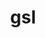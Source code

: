 ---
title: "gsl"
layout: cache
categories: [package, develop-2024-02-18]
meta: {"versions": ["2.7.1"], "compilers": ["cce@=15.0.1", "gcc@=10.3.0", "gcc@=11.4.0", "gcc@=9.4.0", "oneapi@=2024.0.0"], "oss": ["rhel8", "sle_hpc15", "ubuntu20.04", "ubuntu22.04"], "platforms": ["linux"], "targets": ["neoverse_v1", "neoverse_v2", "ppc64le", "x86_64_v3", "x86_64_v4", "zen4"], "stacks": ["e4s", "e4s-cray-rhel", "e4s-cray-sles", "e4s-neoverse-v2", "e4s-neoverse_v1", "e4s-oneapi", "e4s-power", "root"], "num_specs": 7, "num_specs_by_stack": {"e4s-cray-rhel": 1, "root": 7, "e4s-cray-sles": 1, "e4s-neoverse_v1": 1, "e4s-power": 1, "e4s": 1, "e4s-neoverse-v2": 1, "e4s-oneapi": 1}}
spec_details: [{"hash": "hxpl4432ir2tcekhdcemi5jc3zwvfru5", "compiler": "cce@=15.0.1", "versions": ["2.7.1"], "os": "rhel8", "platform": "linux", "target": "zen4", "variants": ["build_system=autotools", "~external-cblas", "+pic", "+shared"], "stacks": ["e4s-cray-rhel", "root"], "size": "-", "tarball": "https://binaries.spack.io/releases/develop-2024-02-18/build_cache/linux-rhel8-zen4/cce-15.0.1/gsl-2.7.1/linux-rhel8-zen4-cce-15.0.1-gsl-2.7.1-hxpl4432ir2tcekhdcemi5jc3zwvfru5.spack"}, {"hash": "xd74qqstuqtv3ibqyzaxowbyiwtk6afe", "compiler": "gcc@=10.3.0", "versions": ["2.7.1"], "os": "sle_hpc15", "platform": "linux", "target": "x86_64_v4", "variants": ["build_system=autotools", "~external-cblas", "+pic", "+shared"], "stacks": ["root", "e4s-cray-sles"], "size": "-", "tarball": "https://binaries.spack.io/releases/develop-2024-02-18/build_cache/linux-sle_hpc15-x86_64_v4/gcc-10.3.0/gsl-2.7.1/linux-sle_hpc15-x86_64_v4-gcc-10.3.0-gsl-2.7.1-xd74qqstuqtv3ibqyzaxowbyiwtk6afe.spack"}, {"hash": "oml3qm5ywgvmrdx64jzkebf55cmvolsd", "compiler": "gcc@=11.4.0", "versions": ["2.7.1"], "os": "ubuntu20.04", "platform": "linux", "target": "neoverse_v1", "variants": ["build_system=autotools", "~external-cblas", "+pic", "+shared"], "stacks": ["e4s-neoverse_v1", "root"], "size": "-", "tarball": "https://binaries.spack.io/releases/develop-2024-02-18/build_cache/linux-ubuntu20.04-neoverse_v1/gcc-11.4.0/gsl-2.7.1/linux-ubuntu20.04-neoverse_v1-gcc-11.4.0-gsl-2.7.1-oml3qm5ywgvmrdx64jzkebf55cmvolsd.spack"}, {"hash": "ecrisv4oriqbs53q6g4a33hee6uwvtrs", "compiler": "gcc@=9.4.0", "versions": ["2.7.1"], "os": "ubuntu20.04", "platform": "linux", "target": "ppc64le", "variants": ["build_system=autotools", "~external-cblas", "+pic", "+shared"], "stacks": ["root", "e4s-power"], "size": "-", "tarball": "https://binaries.spack.io/releases/develop-2024-02-18/build_cache/linux-ubuntu20.04-ppc64le/gcc-9.4.0/gsl-2.7.1/linux-ubuntu20.04-ppc64le-gcc-9.4.0-gsl-2.7.1-ecrisv4oriqbs53q6g4a33hee6uwvtrs.spack"}, {"hash": "d4poy3xt53jdekg4szvafmb3cqo2gtu6", "compiler": "gcc@=11.4.0", "versions": ["2.7.1"], "os": "ubuntu20.04", "platform": "linux", "target": "x86_64_v3", "variants": ["build_system=autotools", "~external-cblas", "+pic", "+shared"], "stacks": ["root", "e4s"], "size": "-", "tarball": "https://binaries.spack.io/releases/develop-2024-02-18/build_cache/linux-ubuntu20.04-x86_64_v3/gcc-11.4.0/gsl-2.7.1/linux-ubuntu20.04-x86_64_v3-gcc-11.4.0-gsl-2.7.1-d4poy3xt53jdekg4szvafmb3cqo2gtu6.spack"}, {"hash": "6tksumdhwn7rux4ebht6byujlz6ropii", "compiler": "gcc@=11.4.0", "versions": ["2.7.1"], "os": "ubuntu22.04", "platform": "linux", "target": "neoverse_v2", "variants": ["build_system=autotools", "~external-cblas", "+pic", "+shared"], "stacks": ["e4s-neoverse-v2", "root"], "size": "-", "tarball": "https://binaries.spack.io/releases/develop-2024-02-18/build_cache/linux-ubuntu22.04-neoverse_v2/gcc-11.4.0/gsl-2.7.1/linux-ubuntu22.04-neoverse_v2-gcc-11.4.0-gsl-2.7.1-6tksumdhwn7rux4ebht6byujlz6ropii.spack"}, {"hash": "6imsusrs5bzinezqv6mkqdjox4zefsyz", "compiler": "oneapi@=2024.0.0", "versions": ["2.7.1"], "os": "ubuntu22.04", "platform": "linux", "target": "x86_64_v3", "variants": ["build_system=autotools", "~external-cblas", "+pic", "+shared"], "stacks": ["e4s-oneapi", "root"], "size": "-", "tarball": "https://binaries.spack.io/releases/develop-2024-02-18/build_cache/linux-ubuntu22.04-x86_64_v3/oneapi-2024.0.0/gsl-2.7.1/linux-ubuntu22.04-x86_64_v3-oneapi-2024.0.0-gsl-2.7.1-6imsusrs5bzinezqv6mkqdjox4zefsyz.spack"}]
---
